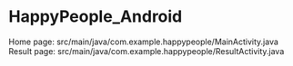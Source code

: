 # HappyPeople_Android

Home page: src/main/java/com.example.happypeople/MainActivity.java
Result page: src/main/java/com.example.happypeople/ResultActivity.java
